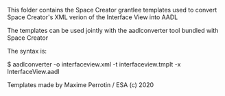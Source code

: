 This folder contains the Space Creator grantlee templates used to convert Space Creator's XML verion of the Interface View into AADL

The templates can be used jointly with the aadlconverter tool bundled with Space Creator

The syntax is:

   $ aadlconverter  -o interfaceview.xml -t interfaceview.tmplt -x InterfaceView.aadl

Templates made by Maxime Perrotin / ESA
(c) 2020
